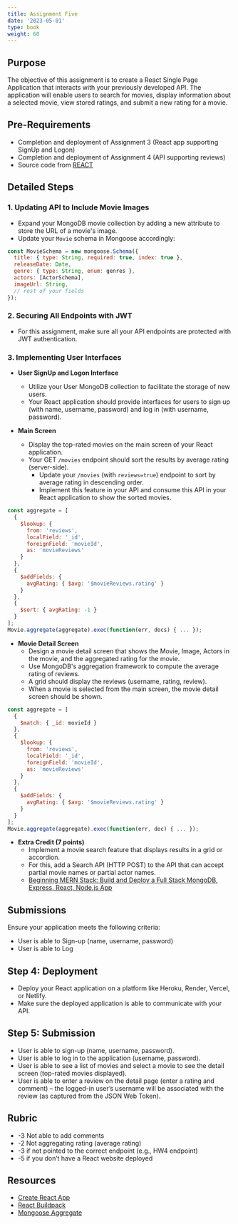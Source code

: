 ```yaml
---
title: Assignment Five
date: '2023-05-01'
type: book
weight: 60
---
```


## Purpose

The objective of this assignment is to create a React Single Page Application that interacts with your previously developed API. The application will enable users to search for movies, display information about a selected movie, view stored ratings, and submit a new rating for a movie.

## Pre-Requirements
- Completion and deployment of Assignment 3 (React app supporting SignUp and Logon)
- Completion and deployment of Assignment 4 (API supporting reviews)
- Source code from [REACT](https://github.com/AliceNN-ucdenver/CSC3916_REACT)

## Detailed Steps

### 1. Updating API to Include Movie Images

- Expand your MongoDB movie collection by adding a new attribute to store the URL of a movie's image.
- Update your `Movie` schema in Mongoose accordingly:

```javascript
const MovieSchema = new mongoose.Schema({
  title: { type: String, required: true, index: true },
  releaseDate: Date,
  genre: { type: String, enum: genres },
  actors: [ActorSchema],
  imageUrl: String,
  // rest of your fields
});
```

### 2. Securing All Endpoints with JWT

- For this assignment, make sure all your API endpoints are protected with JWT authentication.

### 3. Implementing User Interfaces

- **User SignUp and Logon Interface**
  - Utilize your User MongoDB collection to facilitate the storage of new users.
  - Your React application should provide interfaces for users to sign up (with name, username, password) and log in (with username, password).

- **Main Screen**
  - Display the top-rated movies on the main screen of your React application.
  - Your GET `/movies` endpoint should sort the results by average rating (server-side).
    - Update your `/movies` (with `reviews=true`) endpoint to sort by average rating in descending order.
    - Implement this feature in your API and consume this API in your React application to show the sorted movies.

```javascript
const aggregate = [
  {
    $lookup: {
      from: 'reviews',
      localField: '_id',
      foreignField: 'movieId',
      as: 'movieReviews'
    }
  },
  {
    $addFields: {
      avgRating: { $avg: '$movieReviews.rating' }
    }
  },
  {
    $sort: { avgRating: -1 }
  }
];
Movie.aggregate(aggregate).exec(function(err, docs) { ... });
```

- **Movie Detail Screen**
  - Design a movie detail screen that shows the Movie, Image, Actors in the movie, and the aggregated rating for the movie.
  - Use MongoDB's aggregation framework to compute the average rating of reviews.
  - A grid should display the reviews (username, rating, review).
  - When a movie is selected from the main screen, the movie detail screen should be shown.

```javascript
const aggregate = [
  {
    $match: { _id: movieId }
  },
  {
    $lookup: {
      from: 'reviews',
      localField: '_id',
      foreignField: 'movieId',
      as: 'movieReviews'
    }
  },
  {
    $addFields: {
      avgRating: { $avg: '$movieReviews.rating' }
    }
  }
];
Movie.aggregate(aggregate).exec(function(err, doc) { ... });
```

- **Extra Credit (7 points)**
  - Implement a movie search feature that displays results in a grid or accordion.
  - For this, add a Search API (HTTP POST) to the API that can accept partial movie names or partial actor names.
  - [Beginning MERN Stack: Build and Deploy a Full Stack MongoDB, Express, React, Node.js App](https://www.amazon.com/dp/B0979MGJ5J?_encoding=UTF8&psc=1&ref_=cm_sw_r_cp_ud_dp_M9YGPJNZWB3BK0P59QX3)

## Submissions

Ensure your application meets the following criteria:

- User is able to Sign-up (name, username, password)
- User is able to Log

## Step 4: Deployment

- Deploy your React application on a platform like Heroku, Render, Vercel, or Netlify.
- Make sure the deployed application is able to communicate with your API.

## Step 5: Submission

- User is able to sign-up (name, username, password).
- User is able to log in to the application (username, password).
- User is able to see a list of movies and select a movie to see the detail screen (top-rated movies displayed).
- User is able to enter a review on the detail page (enter a rating and comment) – the logged-in user’s username will be associated with the review (as captured from the JSON Web Token).

## Rubric

- -3 Not able to add comments
- -2 Not aggregating rating (average rating)
- -3 if not pointed to the correct endpoint (e.g., HW4 endpoint)
- -5 if you don’t have a React website deployed 

## Resources

- [Create React App](https://github.com/facebook/create-react-app)
- [React Buildpack](https://github.com/mars/create-react-app-buildpack#user-content-requires)
- [Mongoose Aggregate](https://mongoosejs.com/docs/api.html#aggregate_Aggregate)

